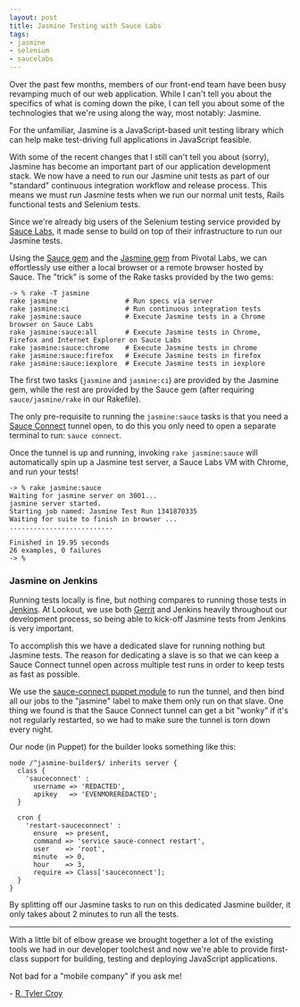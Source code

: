 ```yaml
---
layout: post
title: Jasmine Testing with Sauce Labs
tags:
- jasmine
- selenium
- saucelabs
---
```



Over the past few months, members of our front-end team have been busy
revamping much of our web application. While I can't tell you about the
specifics of what is coming down the pike, I can tell you about some of the
technologies that we're using along the way, most notably: Jasmine.

For the unfamiliar, Jasmine is a JavaScript-based unit testing library which
can help make test-driving full applications in JavaScript feasible.


With some of the recent changes that I still can't tell you about (sorry), Jasmine
has become an important part of our application development stack. We now have a
need to run our Jasmine unit tests as part of our "standard" continuous
integration workflow and release process. This means we must run Jasmine tests
when we run our normal unit tests, Rails functional tests and Selenium tests.

Since we're already big users of the Selenium testing service provided by
[Sauce Labs](http://saucelabs.com), it made sense to build on top of their
infrastructure to run our Jasmine tests.

Using the [Sauce gem](https://github.com/saucelabs/sauce_ruby) and the [Jasmine
gem](https://github.com/pivotal/jasmine-gem) from Pivotal Labs, we can
effortlessly use either a local browser or a remote browser hosted by Sauce.
The "trick" is some of the Rake tasks provided by the two gems:

    -> % rake -T jasmine
    rake jasmine                 # Run specs via server
    rake jasmine:ci              # Run continuous integration tests
    rake jasmine:sauce           # Execute Jasmine tests in a Chrome browser on Sauce Labs
    rake jasmine:sauce:all       # Execute Jasmine tests in Chrome, Firefox and Internet Explorer on Sauce Labs
    rake jasmine:sauce:chrome    # Execute Jasmine tests in chrome
    rake jasmine:sauce:firefox   # Execute Jasmine tests in firefox
    rake jasmine:sauce:iexplore  # Execute Jasmine tests in iexplore


The first two tasks (`jasmine` and `jasmine:ci`) are provided by the Jasmine
gem, while the rest are provided by the Sauce gem (after requiring
`sauce/jasmine/rake` in our Rakefile).

The only pre-requisite to running the `jasmine:sauce` tasks is that you need a [Sauce
Connect](http://saucelabs.com/docs/sauce-connect) tunnel open, to do this you
only need to open a separate terminal to run: `sauce connect`.

Once the tunnel is up and running, invoking `rake jasmine:sauce` will
automatically spin up a Jasmine test server, a Sauce Labs VM with Chrome, and
run your tests!

    -> % rake jasmine:sauce
    Waiting for jasmine server on 3001...
    jasmine server started.
    Starting job named: Jasmine Test Run 1341870335
    Waiting for suite to finish in browser ...
    ..........................

    Finished in 19.95 seconds
    26 examples, 0 failures
    -> %


### Jasmine on Jenkins

Running tests locally is fine, but nothing compares to running those tests in
[Jenkins](https://jenkins-ci.org). At Lookout, we use both
[Gerrit](https://code.google.com/p/gerrit/) and Jenkins heavily throughout our
development process, so being able to kick-off Jasmine tests from Jenkins is
very important.

To accomplish this we have a dedicated slave for running nothing but Jasmine
tests. The reason for dedicating a slave is so that we can keep a Sauce Connect
tunnel open across multiple test runs in order to keep tests as fast as
possible.

We use the [sauce-connect puppet
module](http://forge.puppetlabs.com/rtyler/sauceconnect) to run the tunnel, and
then bind all our jobs to the "jasmine" label to make them only run on that
slave.  One thing we found is that the Sauce Connect tunnel can get a bit
"wonky" if it's not regularly restarted, so we had to make sure the tunnel is
torn down every night.

Our node (in Puppet) for the builder looks something like this:

    node /^jasmine-builder$/ inherits server {
      class {
        'sauceconnect' :
          username => 'REDACTED',
          apikey   => 'EVENMOREREDACTED';
      }

      cron {
        'restart-sauceconnect' :
          ensure  => present,
          command => 'service sauce-connect restart',
          user    => 'root',
          minute  => 0,
          hour    => 3,
          require => Class['sauceconnect'];
      }
    }



By splitting off our Jasmine tasks to run on this dedicated Jasmine builder, it
only takes about 2 minutes to run all the tests.


---

With a little bit of elbow grease we brought together a lot of the existing
tools we had in our developer toolchest and now we're able to provide first-class
support for building, testing and deploying JavaScript applications.

Not bad for a "mobile company" if you ask me!


\- [R. Tyler Croy](https://github.com/rtyler/)
